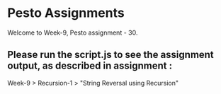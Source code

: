 # Pesto Assignments  

Welcome to Week-9, Pesto assignment - 30.

## Please run the script.js to see the assignment output, as described in assignment :
Week-9 > Recursion-1 > "String Reversal using Recursion"
